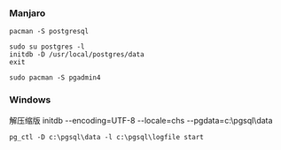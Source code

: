 ### Manjaro
    pacman -S postgresql

    sudo su postgres -l
    initdb -D /usr/local/postgres/data
    exit

    sudo pacman -S pgadmin4

### Windows
解压缩版
    initdb --encoding=UTF-8 --locale=chs --pgdata=c:\pgsql\data
    
    pg_ctl -D c:\pgsql\data -l c:\pgsql\logfile start
